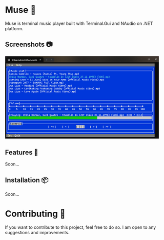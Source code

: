 ﻿# Muse 🎵

Muse is terminal music player built with Terminal.Gui and NAudio on .NET platform.

## Screenshots 📷
![Main window](./docs/images/muse.png)

## Features 🎉
Soon...

## Installation 📦
Soon...

# Contributing 🤝
If you want to contribute to this project, feel free to do so. I am open to any suggestions and improvements.